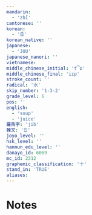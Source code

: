 ```yaml
---
mandarin:
  - 'zhī'
cantonese: ''
korean:
  - '즙'
korean_native: ''
japanese:
  - 'JUU'
japanese_nanori: ''
vietnamese:
middle_chinese_initial: 't͡ɕ'
middle_chinese_final: 'iɪp'
stroke_count: ''
radical: '水'
skip_number: '1-3-2'
grade_level: 6
pos: ''
english:
  - 'soup'
  - 'juice'
羅馬字: 'jib'
韓文: '집'
joyo_level: ''
hsk_level: ''
hanmun_edu_level: ''
danayo_id: 6069
mc_id: 2312
graphemic_classification: '十'
stand_in: 'TRUE'
aliases:
---
```


# Notes
